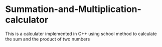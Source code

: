 # Summation-and-Multiplication-calculator
This is a calculater implemented in C++ using school method to calculate the sum and the product of two numbers
